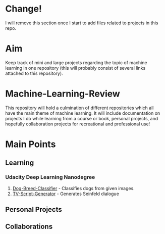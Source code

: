 # Change!
I will remove this section once I start to add files related to projects in this repo. 

# Aim
Keep track of mini and large projects regarding the topic of machine learning in one repository (this will probably consist of several links attached to this repository).

# Machine-Learning-Review
This repository will hold a culmination of different repositories which all have the main theme of machine learning. It will include documentation on projects I do while learning from a course or book, personal projects, and hopefully collaboration projects for recreational and professional use!

# Main Points
## Learning
### Udacity Deep Learning Nanodegree
1. [Dog-Breed-Classifier](https://github.com/lopezyouhei/Dog-Breed-Classifier) - Classifies dogs from given images.
2. [TV-Script-Generator](https://github.com/lopezyouhei/TV-Script-Generator) - Generates Seinfeld dialogue
## Personal Projects
## Collaborations
